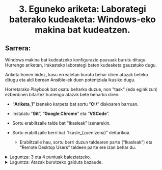 
<h1 align="center">  3. Eguneko ariketa:
Laborategi baterako kudeaketa: Windows-eko makina bat kudeatzen.</h1>

## Sarrera:
Windows makina bat kudeatzeko konfigurazio pausuak burutu ditugu. Hurrengo ariketan, irakasteko laborategi baten kudeaketa gauzatuko dugu. 

Ariketa honen bidez, kasu errealetan burutu behar diren atazak beteko ditugu eta aldi berean Ansible-ek duen potentziala ikusiko dugu. 

Horretarako Playbook bat osatu beharko duzue, non "task" (edo eginkizun) ezberdinen bitartez hurrengo atazak bete beharko diren:

* “**Ariketa_1**” izeneko karpeta bat sortu “**C:/**” diskoaren barruan. 

* Instalatu “**Git**”, “**Google Chrome**” eta “**VSCode**”.


* Sortu erabiltzaile talde bat “Ikasleak” izenarekin.

* Sortu erabiltzaile berri bat “Ikasle_(zuenIzena)” 
deiturikoa. 

    * Erabiltzaile hau, sortu berri duzun taldearen parte (“Ikasleak”) eta “Remote Desktop Users” taldeen parte ere izan behar du.

 <details>
   <summary>Laguntza: 3 eta 4 puntuak baieztatzeko. </summary>
 
 * 3\. eta 4. puntua baieztatu nahi izan ezkero, “**Computer Management**” leihoa irekiko dugu. "**Groups**" karpetan dena ondo sortu dela egiaztatzeko.
![Computer Management kaptura](Computer_management.png)
</details>

 <details>
   <summary>Laguntza: Atazak burutzeko galduta bazaude. </summary>
 Atazen bat burutzeko galduta bazaude esteka honetako bideoak ikusi: https://rb.gy/fspcet .
</details>
